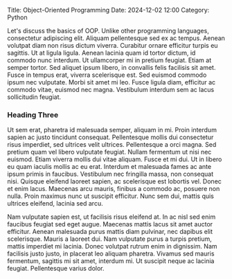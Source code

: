 Title: Object-Oriented Programming
Date: 2024-12-02 12:00
Category: Python

Let's discuss the basics of OOP. Unlike other programming languages, consectetur adipiscing elit. Aliquam pellentesque sed ex ac tempus. Aenean volutpat diam non risus dictum viverra. Curabitur ornare efficitur turpis eu sagittis. Ut at ligula ligula. Aenean lacinia quam id tortor dictum, id commodo nunc interdum. Ut ullamcorper mi in pretium feugiat. Etiam at semper tortor. Sed aliquet ipsum libero, in convallis felis facilisis sit amet. Fusce in tempus erat, viverra scelerisque est. Sed euismod commodo ipsum nec vulputate. Morbi sit amet mi leo. Fusce ligula diam, efficitur ac commodo vitae, euismod nec magna. Vestibulum interdum sem ac lacus sollicitudin feugiat.

### Heading Three
Ut sem erat, pharetra id malesuada semper, aliquam in mi. Proin interdum sapien ac justo tincidunt consequat. Pellentesque mollis dui consectetur risus imperdiet, sed ultrices velit ultrices. Pellentesque a orci magna. Sed pretium quam vel libero vulputate feugiat. Nullam fermentum ut nisi nec euismod. Etiam viverra mollis dui vitae aliquam. Fusce et mi dui. Ut in libero eu quam iaculis mollis ac eu erat. Interdum et malesuada fames ac ante ipsum primis in faucibus. Vestibulum nec fringilla massa, non consequat nisi. Quisque eleifend laoreet sapien, ac scelerisque est lobortis vel. Donec et enim lacus. Maecenas arcu mauris, finibus a commodo ac, posuere non nulla. Proin maximus nunc ut suscipit efficitur. Nunc sem dui, mattis quis ultrices eleifend, lacinia sed arcu.

Nam vulputate sapien est, ut facilisis risus eleifend at. In ac nisl sed enim faucibus feugiat sed eget augue. Maecenas mattis lacus sit amet auctor efficitur. Aenean malesuada purus mattis diam pulvinar, nec dapibus elit scelerisque. Mauris a laoreet dui. Nam vulputate purus a turpis pretium, mattis imperdiet mi lacinia. Donec volutpat rutrum enim in dignissim. Nam facilisis justo justo, in placerat leo aliquam pharetra. Vivamus sed mauris fermentum, sagittis mi sit amet, interdum mi. Ut suscipit neque ac lacinia feugiat. Pellentesque varius dolor.
